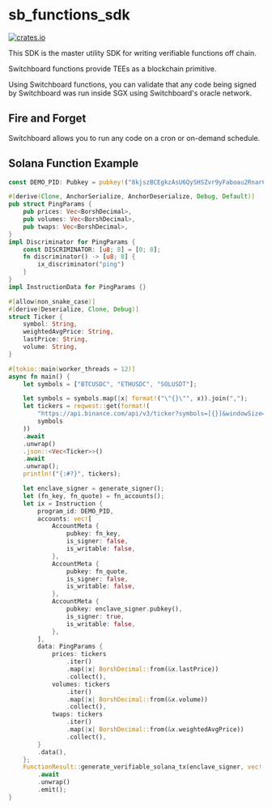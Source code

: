 # sb_functions_sdk
[![crates.io](https://img.shields.io/crates/v/my_library.svg)](https://crates.io/crates/sb_functions_sdk)


This SDK is the master utility SDK for writing verifiable functions off chain.

Switchboard functions provide TEEs as a blockchain primitive.

Using Switchboard functions, you can validate that any code being signed by
Switchboard was run inside SGX using Switchboard's oracle network.

## Fire and Forget

Switchboard allows you to run any code on a cron or on-demand schedule.

## Solana Function Example

``` rust
const DEMO_PID: Pubkey = pubkey!("8kjszBCEgkzAsU6QySHSZvr9yFaboau2RnarCQFFvasS");

#[derive(Clone, AnchorSerialize, AnchorDeserialize, Debug, Default)]
pub struct PingParams {
    pub prices: Vec<BorshDecimal>,
    pub volumes: Vec<BorshDecimal>,
    pub twaps: Vec<BorshDecimal>,
}
impl Discriminator for PingParams {
    const DISCRIMINATOR: [u8; 8] = [0; 8];
    fn discriminator() -> [u8; 8] {
        ix_discriminator("ping")
    }
}
impl InstructionData for PingParams {}

#[allow(non_snake_case)]
#[derive(Deserialize, Clone, Debug)]
struct Ticker {
    symbol: String,
    weightedAvgPrice: String,
    lastPrice: String,
    volume: String,
}

#[tokio::main(worker_threads = 12)]
async fn main() {
    let symbols = ["BTCUSDC", "ETHUSDC", "SOLUSDT"];

    let symbols = symbols.map(|x| format!("\"{}\"", x)).join(",");
    let tickers = reqwest::get(format!(
        "https://api.binance.com/api/v3/ticker?symbols=[{}]&windowSize=1h",
        symbols
    ))
    .await
    .unwrap()
    .json::<Vec<Ticker>>()
    .await
    .unwrap();
    println!("{:#?}", tickers);

    let enclave_signer = generate_signer();
    let (fn_key, fn_quote) = fn_accounts();
    let ix = Instruction {
        program_id: DEMO_PID,
        accounts: vec![
            AccountMeta {
                pubkey: fn_key,
                is_signer: false,
                is_writable: false,
            },
            AccountMeta {
                pubkey: fn_quote,
                is_signer: false,
                is_writable: false,
            },
            AccountMeta {
                pubkey: enclave_signer.pubkey(),
                is_signer: true,
                is_writable: false,
            },
        ],
        data: PingParams {
            prices: tickers
                .iter()
                .map(|x| BorshDecimal::from(&x.lastPrice))
                .collect(),
            volumes: tickers
                .iter()
                .map(|x| BorshDecimal::from(&x.volume))
                .collect(),
            twaps: tickers
                .iter()
                .map(|x| BorshDecimal::from(&x.weightedAvgPrice))
                .collect(),
        }
        .data(),
    };
    FunctionResult::generate_verifiable_solana_tx(enclave_signer, vec![ix])
        .await
        .unwrap()
        .emit();
}
```
